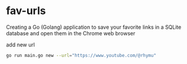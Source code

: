 # fav-urls
Creating a Go (Golang) application to save your favorite links in a SQLite database and open them in the Chrome web browser


add new url 

```bash
go run main.go new --url="https://www.youtube.com/@rhymu"
```